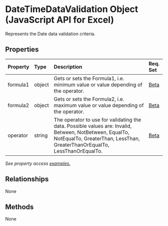 # DateTimeDataValidation Object (JavaScript API for Excel)

Represents the Date data validation criteria.

## Properties

| Property	   | Type	|Description| Req. Set|
|:---------------|:--------|:----------|:----|
|formula1|object|Gets or sets the Formula1, i.e. minimum value or value depending of the operator.|[Beta](../requirement-sets/excel-api-requirement-sets.md)|
|formula2|object|Gets or sets the Formula2, i.e. maximum value or value depending of the operator.|[Beta](../requirement-sets/excel-api-requirement-sets.md)|
|operator|string|The operator to use for validating the data. Possible values are: Invalid, Between, NotBetween, EqualTo, NotEqualTo, GreaterThan, LessThan, GreaterThanOrEqualTo, LessThanOrEqualTo.|[Beta](../requirement-sets/excel-api-requirement-sets.md)|

_See property access [examples.](#property-access-examples)_

## Relationships
None


## Methods
None

